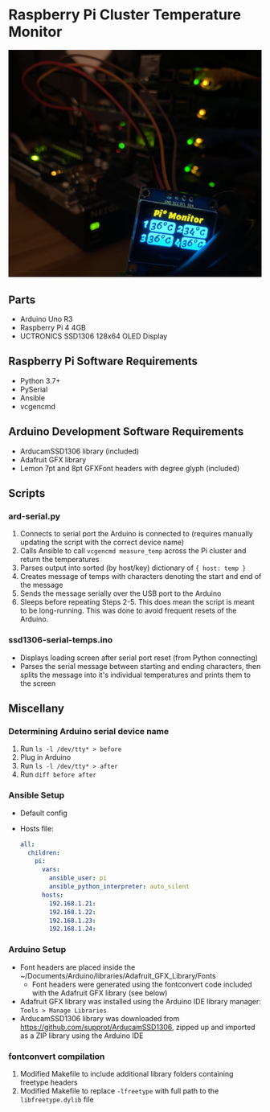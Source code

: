 # Raspberry Pi Cluster Temperature Monitor

![SSD1306 screen displaying Raspberry Pi temperatures](/rpi-arduino-ssd1306.jpg?raw=true)

## Parts

- Arduino Uno R3
- Raspberry Pi 4 4GB
- UCTRONICS SSD1306 128x64 OLED Display

## Raspberry Pi Software Requirements

- Python 3.7+
- PySerial
- Ansible
- vcgencmd

## Arduino Development Software Requirements

- ArducamSSD1306 library (included)
- Adafruit GFX library
- Lemon 7pt and 8pt GFXFont headers with degree glyph (included)

## Scripts

### ard-serial.py

1. Connects to serial port the Arduino is connected to (requires manually updating the script with the correct device name)
2. Calls Ansible to call `vcgencmd measure_temp` across the Pi cluster and return the temperatures
3. Parses output into sorted (by host/key) dictionary of `{ host: temp }`
4. Creates message of temps with characters denoting the start and end of the message
5. Sends the message serially over the USB port to the Arduino
6. Sleeps before repeating Steps 2-5. This does mean the script is meant to be long-running.  This was done to avoid frequent resets of the Arduino.

### ssd1306-serial-temps.ino

- Displays loading screen after serial port reset (from Python connecting)
- Parses the serial message between starting and ending characters, then splits the message into it's individual temperatures and prints them to the screen

## Miscellany

### Determining Arduino serial device name

1. Run `ls -l /dev/tty* > before`
2. Plug in Arduino
3. Run `ls -l /dev/tty* > after`
4. Run `diff before after`

### Ansible Setup

- Default config
- Hosts file:

  ```yaml
  all:
    children:
      pi:
        vars:
          ansible_user: pi
          ansible_python_interpreter: auto_silent
        hosts:
          192.168.1.21:
          192.168.1.22:
          192.168.1.23:
          192.168.1.24:
  ```

### Arduino Setup

- Font headers are placed inside the ~/Documents/Arduino/libraries/Adafruit_GFX_Library/Fonts
  - Font headers were generated using the fontconvert code included with the Adafruit GFX library (see below)
- Adafruit GFX library was installed using the Arduino IDE library manager: `Tools > Manage Libraries`
- ArducamSSD1306 library was downloaded from https://github.com/supprot/ArducamSSD1306, zipped up and imported as a ZIP library using the Arduino IDE

### fontconvert compilation

1. Modified Makefile to include additional library folders containing freetype headers
2. Modified Makefile to replace `-lfreetype` with full path to the `libfreetype.dylib` file
